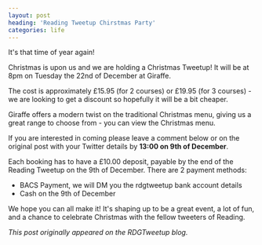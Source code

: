 ```yaml
---
layout: post
heading: 'Reading Tweetup Chirstmas Party'
categories: life
---
```


It's that time of year again!

Christmas is upon us and we are holding a Christmas Tweetup! It will be at 8pm on Tuesday the 22nd of December at Giraffe.

The cost is approximately £15.95 (for 2 courses) or £19.95 (for 3 courses) - we are looking to get a discount so hopefully it will be a bit cheaper.

Giraffe offers a modern twist on the traditional Christmas menu, giving us a great range to choose from - you can view the Christmas menu.

If you are interested in coming please leave a comment below or on the original post with your Twitter details by **13:00 on 9th of December**.

Each booking has to have a £10.00 deposit, payable by the end of the Reading Tweetup on the 9th of December. There are 2 payment methods:

* BACS Payment, we will DM you the rdgtweetup bank account details
* Cash on the 9th of December

We hope you can all make it! It's shaping up to be a great event, a lot of fun, and a chance to celebrate Christmas with the fellow tweeters of Reading.

*This post originally appeared on the RDGTweetup blog.*
